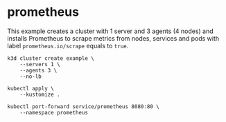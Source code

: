 # prometheus

This example creates a cluster with 1 server and 3 agents (4 nodes) and installs
Prometheus to scrape metrics from nodes, services and pods with label
`prometheus.io/scrape` equals to `true`.

```
k3d cluster create example \
    --servers 1 \
    --agents 3 \
    --no-lb

kubectl apply \
    --kustomize .

kubectl port-forward service/prometheus 8080:80 \
    --namespace prometheus
```
